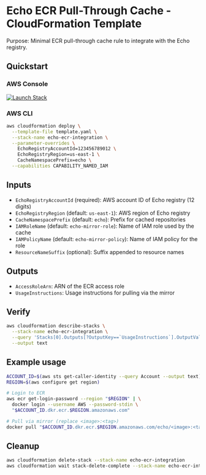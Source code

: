 # Echo ECR Pull-Through Cache - CloudFormation Template

Purpose: Minimal ECR pull-through cache rule to integrate with the Echo registry.

## Quickstart

### AWS Console
[![Launch Stack](https://s3.amazonaws.com/cloudformation-examples/cloudformation-launch-stack.png)](https://console.aws.amazon.com/cloudformation/home#/stacks/create/review?stackName=echo-ecr-integration&templateURL=https://raw.githubusercontent.com/buildecho/onboarding-providers/main/echo-cloudformation-ecr-mirror/template.yaml)

### AWS CLI
```bash
aws cloudformation deploy \
  --template-file template.yaml \
  --stack-name echo-ecr-integration \
  --parameter-overrides \
    EchoRegistryAccountId=123456789012 \
    EchoRegistryRegion=us-east-1 \
    CacheNamespacePrefix=echo \
  --capabilities CAPABILITY_NAMED_IAM
```

## Inputs
- `EchoRegistryAccountId` (required): AWS account ID of Echo registry (12 digits)
- `EchoRegistryRegion` (default: `us-east-1`): AWS region of Echo registry
- `CacheNamespacePrefix` (default: `echo`): Prefix for cached repositories
- `IAMRoleName` (default: `echo-mirror-role`): Name of IAM role used by the cache
- `IAMPolicyName` (default: `echo-mirror-policy`): Name of IAM policy for the role
- `ResourceNameSuffix` (optional): Suffix appended to resource names

## Outputs
- `AccessRoleArn`: ARN of the ECR access role
- `UsageInstructions`: Usage instructions for pulling via the mirror

## Verify
```bash
aws cloudformation describe-stacks \
  --stack-name echo-ecr-integration \
  --query 'Stacks[0].Outputs[?OutputKey==`UsageInstructions`].OutputValue' \
  --output text
```

## Example usage
```bash
ACCOUNT_ID=$(aws sts get-caller-identity --query Account --output text)
REGION=$(aws configure get region)

# Login to ECR
aws ecr get-login-password --region "$REGION" | \
  docker login --username AWS --password-stdin \
  "$ACCOUNT_ID.dkr.ecr.$REGION.amazonaws.com"

# Pull via mirror (replace <image>:<tag>)
docker pull "$ACCOUNT_ID.dkr.ecr.$REGION.amazonaws.com/echo/<image>:<tag>"
```

## Cleanup
```bash
aws cloudformation delete-stack --stack-name echo-ecr-integration
aws cloudformation wait stack-delete-complete --stack-name echo-ecr-integration
```
